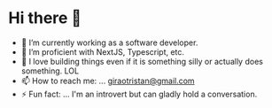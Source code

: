 # Hi there 👋

- 🔭 I’m currently working as a software developer.
- 🌱 I’m proficient with NextJS, Typescript, etc.
- 💬 I love building things even if it is something silly or actually does something. LOL
- 📫 How to reach me: ... giraotristan@gmail.com
- ⚡ Fun fact: ... I'm an introvert but can gladly hold a conversation.

